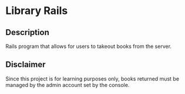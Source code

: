 # Library Rails
## Description
Rails program that allows for users to takeout books from the server.

## Disclaimer
Since this project is for learning purposes only, books returned must be managed by the admin account set by the console. 
